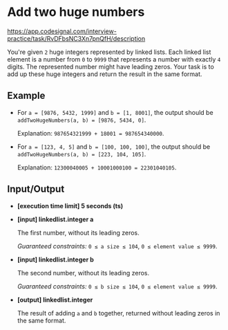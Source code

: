 # Add two huge numbers

https://app.codesignal.com/interview-practice/task/RvDFbsNC3Xn7pnQfH/description

You're given `2` huge integers represented by linked lists. Each linked list element is a number from `0` to `9999` that represents a number with exactly `4` digits. The represented number might have leading zeros. Your task is to add up these huge integers and return the result in the same format.

## Example

- For `a = [9876, 5432, 1999]` and `b = [1, 8001]`, the output should be
  `addTwoHugeNumbers(a, b) = [9876, 5434, 0]`.

  Explanation: `987654321999 + 18001 = 987654340000`.

- For `a = [123, 4, 5]` and `b = [100, 100, 100]`, the output should be
  `addTwoHugeNumbers(a, b) = [223, 104, 105]`.

  Explanation: `12300040005 + 10001000100 = 22301040105`.

## Input/Output

- **[execution time limit] 5 seconds (ts)**

- **[input] linkedlist.integer a**

  The first number, without its leading zeros.

  _Guaranteed constraints:_
  `0 ≤ a size ≤ 104`,
  `0 ≤ element value ≤ 9999`.

- **[input] linkedlist.integer b**

  The second number, without its leading zeros.

  _Guaranteed constraints:_
  `0 ≤ b size ≤ 104`,
  `0 ≤ element value ≤ 9999`.

- **[output] linkedlist.integer**

  The result of adding `a` and `b` together, returned without leading zeros in the same format.
